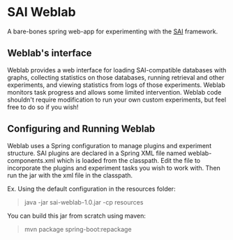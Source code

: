 # SAI Weblab
A bare-bones spring web-app for experimenting with the [SAI](https://github.com/jmorwick/sai) framework. 

## Weblab's interface

Weblab provides a web interface for loading SAI-compatible databases with graphs, collecting statistics
on those databases, running retrieval and other experiments, and viewing statistics from logs of those experiments. 
Weblab monitors task progress and allows some limited intervention. 
Weblab code shouldn't require modification to run your own custom experiments, but feel free to do so if you wish! 

## Configuring and Running Weblab

Weblab uses a Spring configuration to manage plugins and experiment structure. SAI plugins are declared in a Spring 
XML file named weblab-components.xml which is loaded from the classpath. Edit the file to incorporate the plugins 
and experiment tasks you wish to work with. Then run the jar with the xml file in the classpath. 

Ex. Using the default configuration in the resources folder:

> java -jar sai-weblab-1.0.jar -cp resources

You can build this jar from scratch using maven:

> mvn package spring-boot:repackage
